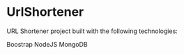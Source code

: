 ﻿# UrlShortener

URL Shortener project built with the following technologies:

Boostrap 
NodeJS
MongoDB
